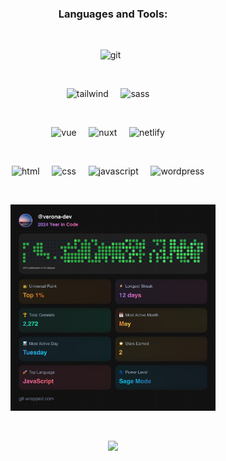 <div align="center">

  <h3>Languages and Tools:</h3>

  &nbsp;

   <div>
    <img src="https://www.vectorlogo.zone/logos/git-scm/git-scm-ar21~bgwhite.svg" alt="git" width="100" height="50" /> &nbsp;
  </div>

  &nbsp;

  <div>
    <img src="https://www.vectorlogo.zone/logos/tailwindcss/tailwindcss-ar21~bgwhite.svg" alt="tailwind" width="100" height="50" /> &nbsp; &nbsp;
    <img src="https://www.vectorlogo.zone/logos/sass-lang/sass-lang-ar21~bgwhite.svg" alt="sass" width="100" height="50" /> &nbsp; &nbsp;
  </div>
  
  &nbsp;
  
  <div>
    <img src="https://www.vectorlogo.zone/logos/vuejs/vuejs-ar21~bgwhite.svg" alt="vue" width="100" height="50" /> &nbsp; &nbsp;
    <img src="https://www.vectorlogo.zone/logos/nuxtjs/nuxtjs-ar21~bgwhite.svg" alt="nuxt" width="100" height="50" /> &nbsp; &nbsp;
    <img src="https://www.vectorlogo.zone/logos/netlify/netlify-ar21~bgwhite.svg" alt="netlify" width="100" height="50" /> &nbsp; &nbsp;
  </div>

  &nbsp;

  <div>
    <img src="https://www.vectorlogo.zone/logos/w3_html5/w3_html5-ar21~bgwhite.svg" alt="html" width="100" height="50" /> &nbsp; &nbsp;
    <img src="https://www.vectorlogo.zone/logos/w3_css/w3_css-ar21~bgwhite.svg" alt="css" width="100" height="50" /> &nbsp; &nbsp;
    <img src="https://www.vectorlogo.zone/logos/javascript/javascript-ar21~bgwhite.svg" alt="javascript" width="100" height="50" /> &nbsp; &nbsp;
    <img src="https://www.vectorlogo.zone/logos/wordpress/wordpress-ar21~bgwhite.svg" alt="wordpress" width="100" height="50" /> &nbsp; &nbsp;
  </div>

  &nbsp;
  
  <img src="git-wrapped-verona-dev.png" width="65%" height="65%">

  &nbsp;

  ![](https://visitor-badge.laobi.icu/badge?page_id=verona-hub.verona-hub)
</div>


  

